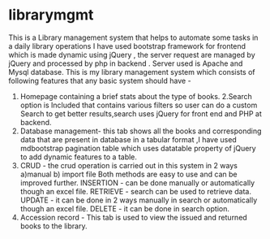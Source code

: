 # librarymgmt
This is a Library management system that helps to automate some tasks in a daily library operations
I have used bootstrap framework for frontend which is made dynamic using jQuery , the server request are managed by jQuery and processed by php in backend . Server used is Apache and Mysql database.
 This is my library management system which consists of following features that any basic system should have -
1. Homepage containing a brief stats about the type of books.
2.Search option is Included that contains various filters so user can do a custom Search to get better results,search uses jQuery for front end and PHP at backend.
3. Database management- this tab shows all the books and corresponding data that are present in database in a tabular format ,I have used mdbootstrap pagination table which uses datatable property of jQuery to add dynamic features to a table.
4. CRUD - the crud operation is carried out in this system in 2 ways a)manual b) import file
Both methods are easy to use and can be improved further.
INSERTION - can be done manually or automatically though an excel file.
RETRIEVE - search can be used to retrieve data.
UPDATE - it can be done in 2 ways manually in search or automatically though an excel file.
DELETE - it can be done in search option.
5. Accession record - This tab is used to view the issued and returned books to the library.
